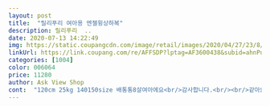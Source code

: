 ```yaml
---
layout: post 
title:  "릴리푸리 여아용 엔젤윙상하복" 
description: 릴리푸리  ..
date: 2020-07-13 14:22:49 
img: https://static.coupangcdn.com/image/retail/images/2020/04/27/23/8/9b71ab10-d3f3-4b98-a205-b88930a8753f.jpg 
linkUrl: https://link.coupang.com/re/AFFSDP?lptag=AF3600438&subid=ahnPublicAsk&pageKey=1520111901&itemId=2608336610&vendorItemId=70599446135&traceid=V0-113-28e4358204b5e0d9 
categories: [1004] 
color: 006064 
price: 11280 
author: Ask View Shop 
cont:  "120cm 25kg 140150size 배통통8살여아에요<br/>감사합니다.<br/><br/>같아요 만원대로 한벌 한철입기 딱이죠! ^<br/> -^<br/>건조기는 안쓰니 모르겠고 세탁후 다시 후기 남길<br/>게요^<br/> -^<br/>디자인 마음에 들고 딸아이도 좋아하네요^<br/> -^<br/>딱맞고 바지는 여유 있었고 이제품은 티는 여유<br/>마른 친구들은 입던 사이즈로 구매해도 좋을거<br/>바지가 조금 딱 맞네요 허리는 괜찮으나 바지통이<br/>배통통 때문에 평소 140150 입어요 브랜드마다<br/>시원하니 괜찮아요 사이즈는 정사이즈구요 통통<br/>실물보고 약간 실망핬다가 입혀보고 너무 이뻐서 뽀뽀해줬어요.<br/><br/>이 가격대로 한철입기도 좋고 원단도 두껍지 않아<br/>이정도 가격이면 실내복이든 외출복이든 굿!!<br/>있고 바지통이 좀 작네요 그래도 가격대비 원단<br/>조금 딱 맞아요 같은 브랜드 다른 디자인은 티가<br/>친구들은 한사이즈 업해도 괜찮을거 같아요^^<br/>쿠팡서 구매한 같은 브랜드 다른 디자인 보다<br/>통통 5세여아인데 넉넉히 입히려고 140주문했는데 딱 좋네요 어린이집 갈때 입히려고 샀는데 맘에 드네요<br/>틀리긴 하지만 140입어도 작지않아요 이 제품은<br/>" 
---
```

